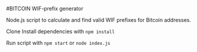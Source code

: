 #BITCOIN WIF-prefix generator

Node.js script to calculate and find valid WIF prefixes for Bitcoin addresses. 

Clone
Install dependencies with `npm install`

Run script with `npm start` or `node index.js`
